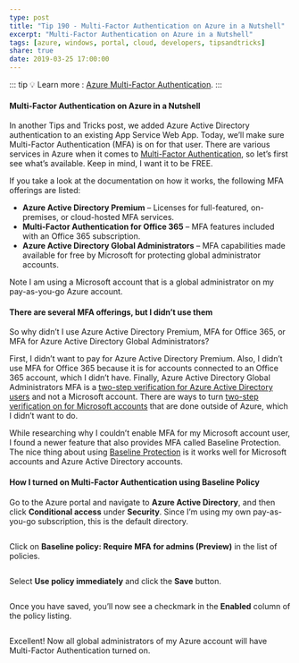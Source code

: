 ```yaml
---
type: post
title: "Tip 190 - Multi-Factor Authentication on Azure in a Nutshell"
excerpt: "Multi-Factor Authentication on Azure in a Nutshell"
tags: [azure, windows, portal, cloud, developers, tipsandtricks]
share: true
date: 2019-03-25 17:00:00
---
```


::: tip
:bulb: Learn more : [Azure Multi-Factor Authentication](https://docs.microsoft.com/azure/active-directory/authentication/concept-mfa-howitworks/?WT.mc_id=azure-azuredevtips-micrum).
:::

#### Multi-Factor Authentication on Azure in a Nutshell

In another Tips and Tricks post, we added Azure Active Directory authentication to an existing App Service Web App. Today, we’ll make sure Multi-Factor Authentication (MFA) is on for that user. There are various services in Azure when it comes to [Multi-Factor Authentication](https://azure.microsoft.com/services/multi-factor-authentication?WT.mc_id=azure-azuredevtips-micrum), so let’s first see what’s available. Keep in mind, I want it to be FREE.

If you take a look at the documentation on how it works, the following MFA offerings are listed:
* **Azure Active Directory Premium** – Licenses for full-featured, on-premises, or cloud-hosted MFA services.
* **Multi-Factor Authentication for Office 365** – MFA features included with an Office 365 subscription. 
* **Azure Active Directory Global Administrators** – MFA capabilities made available for free by Microsoft for protecting global administrator accounts.

Note I am using a Microsoft account that is a global administrator on my 
pay-as-you-go Azure account. 

#### There are several MFA offerings, but I didn’t use them

So why didn’t I use Azure Active Directory Premium, MFA for Office 365, or MFA for Azure Active Directory Global Administrators?

First, I didn’t want to pay for Azure Active Directory Premium. Also, I didn’t use MFA for Office 365 because it is for accounts connected to an Office 365 account, which I didn’t have. Finally, Azure Active Directory Global Administrators MFA is a [two-step verification for Azure Active Directory users](https://docs.microsoft.com/azure/active-directory/authentication/howto-mfa-userstates?WT.mc_id=docs-azuredevtips-micrum) and not a Microsoft account. There are ways to turn [two-step verification on for Microsoft accounts](https://support.microsoft.com/help/12408/microsoft-account-about-two-step-verification?WT.mc_id=support-azuredevtips-micrum) that are done outside of Azure, which I didn’t want to do.

While researching why I couldn’t enable MFA for my Microsoft account user, I found a newer feature that also provides MFA called Baseline Protection. The nice thing about using [Baseline Protection](https://docs.microsoft.com/azure/active-directory/conditional-access/baseline-protection?WT.mc_id=docs-azuredevtips-micrum) is it works well for Microsoft accounts and Azure Active Directory accounts. 

#### How I turned on Multi-Factor Authentication using Baseline Policy
Go to the Azure portal and navigate to **Azure Active Directory**, and then click **Conditional access** under **Security**.  Since I’m using my own pay-as-you-go subscription, this is the default directory.

<img :src="$withBase('/files/mfa1.png')">

Click on **Baseline policy: Require MFA for admins (Preview)** in the list of policies.

<img :src="$withBase('/files/mfa2.png')">

Select **Use policy immediately** and click the **Save** button.

<img :src="$withBase('/files/mfa3.png')">

Once you have saved, you’ll now see a checkmark in the **Enabled** column of the policy listing.

<img :src="$withBase('/files/mfa4.png')">

Excellent! Now all global administrators of my Azure account will have Multi-Factor Authentication turned on.

<img :src="$withBase('/files/mfa5-small.gif')">

<img :src="$withBase('/files/mfa6-small.gif')">